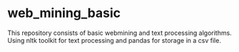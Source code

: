 # web_mining_basic

This repository consists of basic webmining and text processing algorithms.
Using nltk toolkit for text processing and pandas for storage in a csv file.
